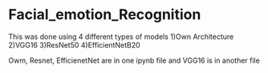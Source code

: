 # Facial_emotion_Recognition

This was done using 4 different types of models 
  1)Own Architecture
  2)VGG16
  3)ResNet50
  4)EfficientNetB20

Owm, Resnet, EfficienetNet are in one ipynb file and VGG16 is in another file
